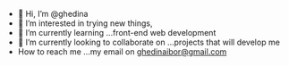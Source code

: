 - 👋 Hi, I’m @ghedina
- 👀 I’m interested in trying new things,
- 🌱 I’m currently learning ...front-end  web development
- 💞️ I’m currently looking to collaborate on ...projects that will develop me
-  How to reach me ...my email on ghedinaibor@gmail.com
  
